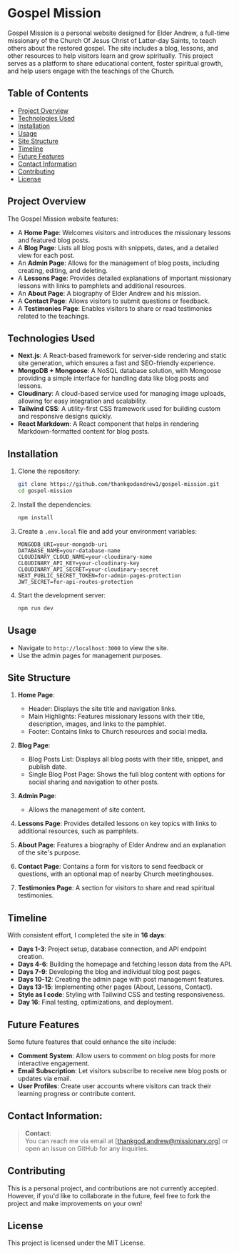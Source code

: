 # Gospel Mission

Gospel Mission is a personal website designed for Elder Andrew, a full-time missionary of the Church Of Jesus Christ of Latter-day Saints, to teach others about the restored gospel. The site includes a blog, lessons, and other resources to help visitors learn and grow spiritually. This project serves as a platform to share educational content, foster spiritual growth, and help users engage with the teachings of the Church.

## Table of Contents
- [Project Overview](#project-overview)
- [Technologies Used](#technologies-used)
- [Installation](#installation)
- [Usage](#usage)
- [Site Structure](#site-structure)
- [Timeline](#timeline)
- [Future Features](#future-features)
- [Contact Information](#Contact-information)
- [Contributing](#contributing)
- [License](#license)

## Project Overview
The Gospel Mission website features:
- A **Home Page**: Welcomes visitors and introduces the missionary lessons and featured blog posts.
- A **Blog Page**: Lists all blog posts with snippets, dates, and a detailed view for each post.
- An **Admin Page**: Allows for the management of blog posts, including creating, editing, and deleting.
- A **Lessons Page**: Provides detailed explanations of important missionary lessons with links to pamphlets and additional resources.
- An **About Page**: A biography of Elder Andrew and his mission.
- A **Contact Page**: Allows visitors to submit questions or feedback.
- A **Testimonies Page**: Enables visitors to share or read testimonies related to the teachings.

## Technologies Used
- **Next.js**: A React-based framework for server-side rendering and static site generation, which ensures a fast and SEO-friendly experience.
- **MongoDB + Mongoose**: A NoSQL database solution, with Mongoose providing a simple interface for handling data like blog posts and lessons.
- **Cloudinary**: A cloud-based service used for managing image uploads, allowing for easy integration and scalability.
- **Tailwind CSS**: A utility-first CSS framework used for building custom and responsive designs quickly.
- **React Markdown**: A React component that helps in rendering Markdown-formatted content for blog posts.

## Installation
1. Clone the repository:
    ```bash
    git clone https://github.com/thankgodandrew1/gospel-mission.git
    cd gospel-mission
    ```

2. Install the dependencies:
    ```bash
    npm install
    ```

3. Create a `.env.local` file and add your environment variables:
    ```env
    MONGODB_URI=your-mongodb-uri
    DATABASE_NAME=your-database-name
    CLOUDINARY_CLOUD_NAME=your-cloudinary-name
    CLOUDINARY_API_KEY=your-cloudinary-key
    CLOUDINARY_API_SECRET=your-cloudinary-secret
    NEXT_PUBLIC_SECRET_TOKEN=for-admin-pages-protection
    JWT_SECRET=for-api-routes-protection
    ```

4. Start the development server:
    ```bash
    npm run dev
    ```

## Usage
- Navigate to `http://localhost:3000` to view the site.
- Use the admin pages for management purposes.

## Site Structure
1. **Home Page**: 
    - Header: Displays the site title and navigation links.
    - Main Highlights: Features missionary lessons with their title, description, images, and links to the pamphlet.
    - Footer: Contains links to Church resources and social media.

2. **Blog Page**:
    - Blog Posts List: Displays all blog posts with their title, snippet, and publish date.
    - Single Blog Post Page: Shows the full blog content with options for social sharing and navigation to other posts.

3. **Admin Page**:
    - Allows the management of site content.

4. **Lessons Page**: Provides detailed lessons on key topics with links to additional resources, such as pamphlets.

5. **About Page**: Features a biography of Elder Andrew and an explanation of the site's purpose.

6. **Contact Page**: Contains a form for visitors to send feedback or questions, with an optional map of nearby Church meetinghouses.

7. **Testimonies Page**: A section for visitors to share and read spiritual testimonies.

## Timeline
With consistent effort, I completed the site in **16 days**:
- **Days 1-3**: Project setup, database connection, and API endpoint creation.
- **Days 4-6**: Building the homepage and fetching lesson data from the API.
- **Days 7-9**: Developing the blog and individual blog post pages.
- **Days 10-12**: Creating the admin page with post management features.
- **Days 13-15**: Implementing other pages (About, Lessons, Contact).
- **Style as I code**: Styling with Tailwind CSS and testing responsiveness.
- **Day 16**: Final testing, optimizations, and deployment.

## Future Features
Some future features that could enhance the site include:
- **Comment System**: Allow users to comment on blog posts for more interactive engagement.
- **Email Subscription**: Let visitors subscribe to receive new blog posts or updates via email.
- **User Profiles**: Create user accounts where visitors can track their learning progress or contribute content.


## Contact Information:
   > **Contact**:  
   You can reach me via email at [thankgod.andrew@missionary.org] or open an issue on GitHub for any inquiries.

## Contributing
This is a personal project, and contributions are not currently accepted. However, if you'd like to collaborate in the future, feel free to fork the project and make improvements on your own!

## License
This project is licensed under the MIT License.

